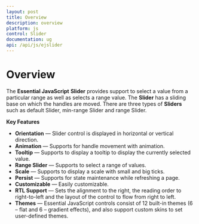 ```yaml
---
layout: post
title: Overview
description: overview
platform: js
control: Slider
documentation: ug
api: /api/js/ejslider
---
```


# Overview

The **Essential JavaScript** **Slider** provides support to select a value from a particular range as well as selects a range value. The **Slider** has a sliding base on which the handles are moved. There are three types of **Sliders** such as default Slider, min-range Slider and range Slider. 

**Key Features**

* **Orientation** — Slider control is displayed in horizontal or vertical direction.
* **Animation** — Supports for handle movement with animation.
* **Tooltip** — Supports to display a tooltip to display the currently selected value.
* **Range Slider** — Supports to select a range of values.
* **Scale** — Supports to display a scale with small and big ticks.
* **Persist** — Supports for state maintenance while refreshing a page.
* **Customizable** — Easily customizable.
* **RTL Support** — Sets the alignment to the right, the reading order to right-to-left and the layout of the control to flow from right to left.
* **Themes** — Essential JavaScript controls consist of 12 built-in themes (6 – flat and 6 – gradient effects), and also support custom skins to set user-defined themes.



